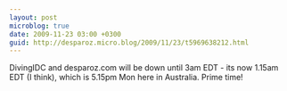 ```yaml
---
layout: post
microblog: true
date: 2009-11-23 03:00 +0300
guid: http://desparoz.micro.blog/2009/11/23/t5969638212.html
---
```

DivingIDC and desparoz.com will be down until 3am EDT - its now 1.15am EDT (I think), which is 5.15pm Mon here in Australia. Prime time!
